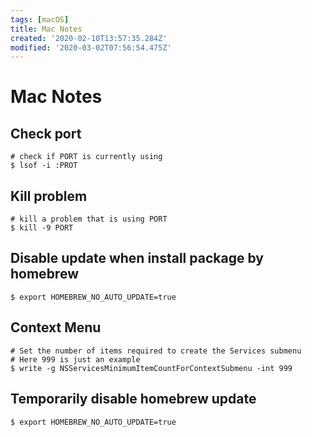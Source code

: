 ```yaml
---
tags: [macOS]
title: Mac Notes
created: '2020-02-10T13:57:35.284Z'
modified: '2020-03-02T07:56:54.475Z'
---
```


# Mac Notes

## Check port
```shell
# check if PORT is currently using
$ lsof -i :PROT
```

## Kill problem
```shell
# kill a problem that is using PORT
$ kill -9 PORT
```

## Disable update when install package by homebrew
```shell
$ export HOMEBREW_NO_AUTO_UPDATE=true
```

## Context Menu
```shell
# Set the number of items required to create the Services submenu
# Here 999 is just an example
$ write -g NSServicesMinimumItemCountForContextSubmenu -int 999
```

## Temporarily disable homebrew update
```shell
$ export HOMEBREW_NO_AUTO_UPDATE=true
```
